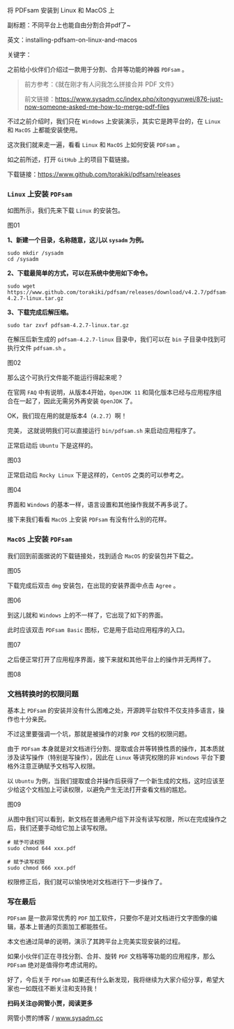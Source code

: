 

将 PDFsam 安装到 Linux 和 MacOS 上

副标题：不同平台上也能自由分割合并pdf了~

英文：installing-pdfsam-on-linux-and-macos

关键字：



之前给小伙伴们介绍过一款用于分割、合并等功能的神器 `PDFsam` 。

>前方参考：《就在刚才有人问我怎么拼接合并 PDF 文件》
>
>前文链接：https://www.sysadm.cc/index.php/xitongyunwei/876-just-now-someone-asked-me-how-to-merge-pdf-files



不过之前介绍时，我们只在 `Windows` 上安装演示，其实它是跨平台的，在 `Linux` 和 `MacOS` 上都能安装使用。

这次我们就来走一遍，看看 `Linux` 和 `MacOS` 上如何安装 `PDFsam` 。

如之前所述，打开 `GitHub` 上的项目下载链接。

下载链接：https://www.github.com/torakiki/pdfsam/releases



### `Linux` 上安装 `PDFsam`

如图所示，我们先来下载 `Linux` 的安装包。

图01



**1、新建一个目录，名称随意，这儿以 `sysadm` 为例。**

```
sudo mkdir /sysadm
cd /sysadm
```



**2、下载最简单的方式，可以在系统中使用如下命令。**

```
sudo wget https://www.github.com/torakiki/pdfsam/releases/download/v4.2.7/pdfsam-4.2.7-linux.tar.gz
```



**3、下载完成后解压缩。**

```
sudo tar zxvf pdfsam-4.2.7-linux.tar.gz
```

在解压后新生成的 `pdfsam-4.2.7-linux` 目录中，我们可以在 `bin` 子目录中找到可执行文件 `pdfsam.sh` 。

图02



那么这个可执行文件能不能运行得起来呢？

在官网 `FAQ` 中有说明，从版本4开始，`OpenJDK 11` 和简化版本已经与应用程序组合在一起了，因此无需另外再安装 `OpenJDK` 了。

OK，我们现在用的就是版本4（`4.2.7`）啊！

完美， 这就说明我们可以直接运行 `bin/pdfsam.sh` 来启动应用程序了。



正常启动后 `Ubuntu` 下是这样的。

图03



正常启动后 `Rocky Linux` 下是这样的，`CentOS` 之类的可以参考之。

图04



界面和 `Windows` 的基本一样，语言设置和其他操作我就不再多说了。

接下来我们看看 `MacOS` 上安装 `PDFsam` 有没有什么别的花样。



### `MacOS` 上安装 `PDFsam`

我们回到前面据说的下载链接处，找到适合 `MacOS` 的安装包并下载之。

图05



下载完成后双击 `dmg` 安装包，在出现的安装界面中点击 `Agree` 。

图06



到这儿就和 `Windows` 上的不一样了，它出现了如下的界面。

此时应该双击 `PDFsam Basic` 图标，它是用于启动应用程序的入口。

图07



之后便正常打开了应用程序界面，接下来就和其他平台上的操作并无两样了。

图08



### 文档转换时的权限问题

基本上 `PDFsam` 的安装并没有什么困难之处，开源跨平台软件不仅支持多语言，操作也十分亲民。

不过这里要强调一个坑，那就是被操作的对象 `PDF` 文档的权限问题。



由于 `PDFsam` 本身就是对文档进行分割、提取或合并等转换性质的操作，其本质就涉及读写操作（特别是写操作），因此在 `Linux` 等讲究权限的非 `Windows` 平台下要格外注意正确赋予文档写入权限。

以 `Ubuntu` 为例，当我们提取或合并操作后获得了一个新生成的文档，这时应该至少给这个文档加上可读权限，以避免产生无法打开查看文档的尴尬。

图09



从图中我们可以看到，新文档在普通用户组下并没有读写权限，所以在完成操作之后，我们还要手动给它加上读写权限。

```
# 赋予可读权限
sudo chmod 644 xxx.pdf

# 赋予读写权限
sudo chmod 666 xxx.pdf
```



权限修正后，我们就可以愉快地对文档进行下一步操作了。



### 写在最后

`PDFsam` 是一款非常优秀的 `PDF` 加工软件，只要你不是对文档进行文字图像的编辑，基本上普通的页面加工都能胜任。

本文也通过简单的说明，演示了其跨平台上完美实现安装的过程。

如果小伙伴们正在寻找分割、合并、旋转 `PDF` 文档等等功能的应用程序，那么 `PDFsam` 绝对是值得你考虑试用的。

好了，今后关于 `PDFsam` 如果还有什么新发现，我将继续为大家介绍分享，希望大家也一如既往不断关注和支持我！



**扫码关注@网管小贾，阅读更多**

网管小贾的博客 / www.sysadm.cc
